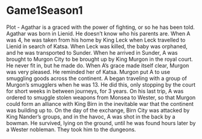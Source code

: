 # Game1Season1

Plot - 
	Agathar is a graced with the power of fighting, or so he has been told.
	Agathar was born in Lienid. He doesn’t know who his parents are.
	When A was 4, he was taken from his home by King Leck when Leck travelled to Lienid in search of Katsa. When Leck was killed, the baby was orphaned, and he was transported to Sunder.
	When he arrived in Sunder, A was brought to Murgon City to be brought up by King Murgon in the royal court. He never fit in, but he made do.
	When A’s grace made itself clear, Murgon was very pleased. He reminded her of Katsa. Murgon put A to use smuggling goods across the continent. 
	A began traveling with a group of Murgon’s smugglers when he was 13. He did this, only stopping by the court for short weeks in between journeys, for 3 years.
	On his last trip, A was ordered to smuggle stolen weapons from Monsea to Wester, so that Murgon could form an alliance with King Birn in the inevitable war that the continent was building up to. 
	On the day of the exchange, Birn City was attacked by King Nander’s groups, and in the havoc, A was shot in the back by a bowman. He survived, lying on the ground, until he was found hours later by a Wester nobleman. They took him to the dungeons.
